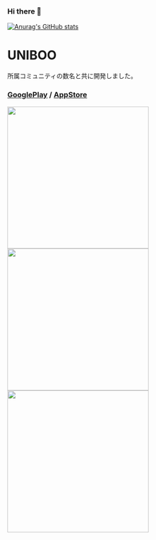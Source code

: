 ### Hi there 👋

<!--
**kota78/kota78** is a ✨ _special_ ✨ repository because its `README.md` (this file) appears on your GitHub profile.

Here are some ideas to get you started:

- 🔭 I’m currently working on ...
- 🌱 I’m currently learning ...
- 👯 I’m looking to collaborate on ...
- 🤔 I’m looking for help with ...
- 💬 Ask me about ...
- 📫 How to reach me: ...
- 😄 Pronouns: ...
- ⚡ Fun fact: ...
-->

[![Anurag's GitHub stats](https://github-readme-stats.vercel.app/api?username=kota78)](https://github.com/anuraghazra/github-readme-stats)

# UNIBOO
所属コミュニティの数名と共に開発しました。
### [GooglePlay](https://play.google.com/store/apps/details?id=kota1725.tradeApp) / [AppStore](https://apps.apple.com/dk/app/uniboo/id6479956266)
<img src="https://github.com/user-attachments/assets/7fa5fdbd-8dec-4c6f-90b8-e77c7a0ab070" width=320 />
<img src="https://github.com/user-attachments/assets/a5047f97-0d6c-455a-831e-749fe812ff00" width=320 />
<img src="https://github.com/user-attachments/assets/4fcb3701-2a54-411a-8e15-2b753a878668" width=320 />
